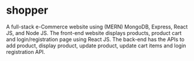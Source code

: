 # shopper
A full-stack e-Commerce website using (MERN) MongoDB, Express, React JS, and Node JS. The front-end website displays products, product cart and login/registration page using React JS. The back-end has the APIs to add product, display product, update product, update cart items and login registration API.
